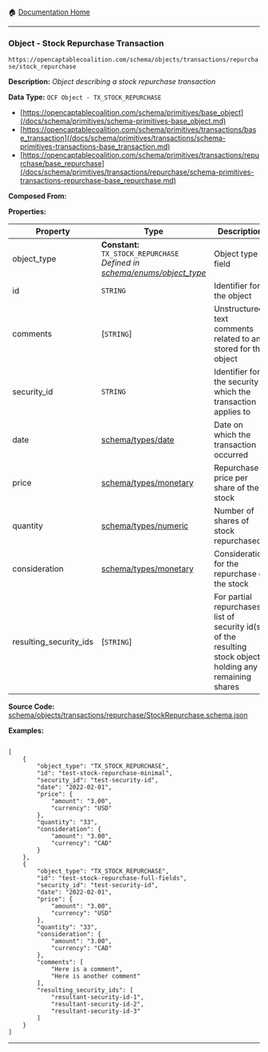 :house: [Documentation Home](/README.md)

---

### Object - Stock Repurchase Transaction

`https://opencaptablecoalition.com/schema/objects/transactions/repurchase/stock_repurchase`

**Description:** _Object describing a stock repurchase transaction_

**Data Type:** `OCF Object - TX_STOCK_REPURCHASE`

- [https://opencaptablecoalition.com/schema/primitives/base_object](/docs/schema/primitives/schema-primitives-base_object.md)
- [https://opencaptablecoalition.com/schema/primitives/transactions/base_transaction](/docs/schema/primitives/transactions/schema-primitives-transactions-base_transaction.md)
- [https://opencaptablecoalition.com/schema/primitives/transactions/repurchase/base_repurchase](/docs/schema/primitives/transactions/repurchase/schema-primitives-transactions-repurchase-base_repurchase.md)

**Composed From:**

**Properties:**

| Property               | Type                                                                                                                            | Description                                                                                                 | Required   |
| ---------------------- | ------------------------------------------------------------------------------------------------------------------------------- | ----------------------------------------------------------------------------------------------------------- | ---------- |
| object_type            | **Constant:** `TX_STOCK_REPURCHASE`</br>_Defined in [schema/enums/object_type](/docs/schema/enums/schema-enums-object_type.md)_ | Object type field                                                                                           | `REQUIRED` |
| id                     | `STRING`                                                                                                                        | Identifier for the object                                                                                   | `REQUIRED` |
| comments               | [`STRING`]</br>                                                                                                                 | Unstructured text comments related to and stored for the object                                             | -          |
| security_id            | `STRING`                                                                                                                        | Identifier for the security which the transaction applies to                                                | `REQUIRED` |
| date                   | [schema/types/date](/docs/schema/types/schema-types-date.md)                                                                    | Date on which the transaction occurred                                                                      | `REQUIRED` |
| price                  | [schema/types/monetary](/docs/schema/types/schema-types-monetary.md)                                                            | Repurchase price per share of the stock                                                                     | `REQUIRED` |
| quantity               | [schema/types/numeric](/docs/schema/types/schema-types-numeric.md)                                                              | Number of shares of stock repurchased                                                                       | `REQUIRED` |
| consideration          | [schema/types/monetary](/docs/schema/types/schema-types-monetary.md)                                                            | Consideration for the repurchase of the stock                                                               | `REQUIRED` |
| resulting_security_ids | [`STRING`]</br>                                                                                                                 | For partial repurchases, list of security id(s) of the resulting stock objects holding any remaining shares | -          |

**Source Code:** [schema/objects/transactions/repurchase/StockRepurchase.schema.json](/schema/objects/transactions/repurchase/StockRepurchase.schema.json)

**Examples:**

```

[
    {
        "object_type": "TX_STOCK_REPURCHASE",
        "id": "test-stock-repurchase-minimal",
        "security_id": "test-security-id",
        "date": "2022-02-01",
        "price": {
            "amount": "3.00",
            "currency": "USD"
        },
        "quantity": "33",
        "consideration": {
            "amount": "3.00",
            "currency": "CAD"
        }
    },
    {
        "object_type": "TX_STOCK_REPURCHASE",
        "id": "test-stock-repurchase-full-fields",
        "security_id": "test-security-id",
        "date": "2022-02-01",
        "price": {
            "amount": "3.00",
            "currency": "USD"
        },
        "quantity": "33",
        "consideration": {
            "amount": "3.00",
            "currency": "CAD"
        },
        "comments": [
            "Here is a comment",
            "Here is another comment"
        ],
        "resulting_security_ids": [
            "resultant-security-id-1",
            "resultant-security-id-2",
            "resultant-security-id-3"
        ]
    }
]

```

---
